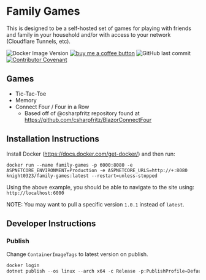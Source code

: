 # Family Games

This is designed to be a self-hosted set of games for playing with friends and family in your household and/or with access to your network (Cloudflare Tunnels, etc). 

![Docker Image Version](https://img.shields.io/docker/v/knight0323/family-games) [![buy me a coffee button](https://img.shields.io/badge/buy%20me%20a%20coffee-donate-yellowgreen)](https://ko-fi.com/jeremyknight) ![GitHub last commit](https://img.shields.io/github/last-commit/jeremyknight-me/family-games?color=red) [![Contributor Covenant](https://img.shields.io/badge/Contributor%20Covenant-2.1-4baaaa.svg)](CODE_OF_CONDUCT.md)

## Games

- Tic-Tac-Toe
- Memory
- Connect Four / Four in a Row
  - Based off of @csharpfritz repository found at https://github.com/csharpfritz/BlazorConnectFour

## Installation Instructions

Install Docker (https://docs.docker.com/get-docker/) and then run:

```
docker run --name family-games -p 6000:8080 -e ASPNETCORE_ENVIRONMENT=Production -e ASPNETCORE_URLS=http://+:8080 knight0323/family-games:latest --restart=unless-stopped
```

Using the above example, you should be able to navigate to the site using: `http://localhost:6000`

NOTE: You may want to pull a specific version `1.0.1` instead of `latest`.

## Developer Instructions

### Publish

Change `ContainerImageTags` to latest version on publish.

```powershell
docker login
dotnet publish --os linux --arch x64 -c Release -p:PublishProfile=DefaultContainer -p:ContainerImageTags='"1.0.1;latest"' -p:ContainerRegistry=docker.io
```
